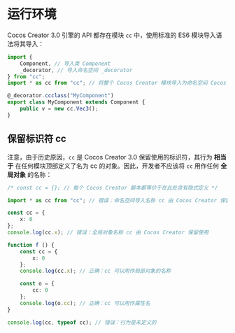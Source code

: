 # 运行环境

Cocos Creator 3.0 引擎的 API 都存在模块 `cc` 中，使用标准的 ES6 模块导入语法将其导入：

```ts
import {
    Component, // 导入类 Component
    _decorator, // 导入命名空间 _decorator
} from "cc";
import * as cc from "cc"; // 将整个 Cocos Creator 模块导入为命名空间 Cocos Creator

@_decorator.ccclass("MyComponent")
export class MyComponent extends Component {
    public v = new cc.Vec3();
}
```

## 保留标识符 cc

注意，由于历史原因，`cc` 是 Cocos Creator 3.0 保留使用的标识符，其行为 **相当于** 在任何模块顶部定义了名为 cc 的对象。因此，开发者不应该将 `cc` 用作任何 **全局对象** 的名称：

```ts
/* const cc = {}; // 每个 Cocos Creator 脚本都等价于在此处含有隐式定义 */

import * as cc from "cc"; // 错误：命名空间导入名称 cc 由 Cocos Creator 保留使用

const cc = {
    x: 0
};
console.log(cc.x); // 错误：全局对象名称 cc 由 Cocos Creator 保留使用

function f () {
    const cc = {
        x: 0
    };
    console.log(cc.x); // 正确：cc 可以用作局部对象的名称

    const o = {
        cc: 0
    };
    console.log(o.cc); // 正确：cc 可以用作属性名
}

console.log(cc, typeof cc); // 错误：行为是未定义的
```
